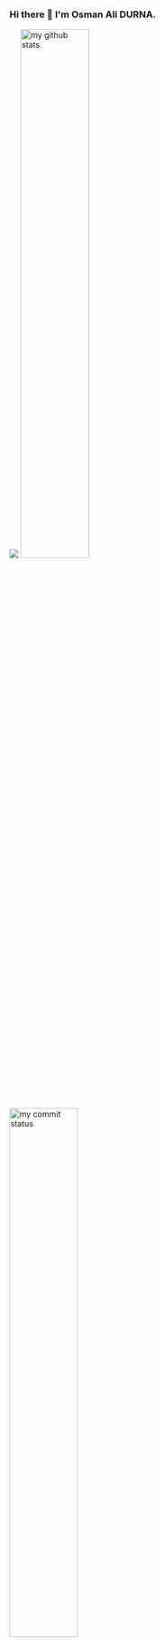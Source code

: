 ### Hi there 👋 I'm Osman Ali DURNA.

![](https://komarev.com/ghpvc/?username=OsmanAliDurna)
 <img src="https://github-readme-stats.vercel.app/api?username=OsmanAliDurna&theme=chartreuse-dark" alt="my github stats" width="49%"/>
 <img src="https://github-readme-streak-stats.herokuapp.com/?user=OsmanAliDurna&theme=chartreuse-dark" alt="my commit status" width="49%" />
 
<!--
**OsmanAliDurna/OsmanAliDurna** is a ✨ _special_ ✨ repository because its `README.md` (this file) appears on your GitHub profile.

Here are some ideas to get you started:

- 🔭 I’m currently working on ...
- 🌱 I’m currently learning ...
- 👯 I’m looking to collaborate on ...
- 🤔 I’m looking for help with ...
- 💬 Ask me about ...
- 📫 How to reach me: ...
- 😄 Pronouns: ...
- ⚡ Fun fact: ...
-->
